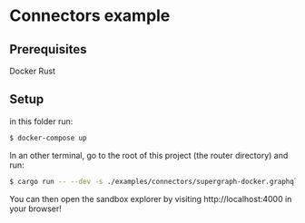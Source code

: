 # Connectors example

## Prerequisites

Docker
Rust

## Setup

in this folder run:

```bash
$ docker-compose up
```

In an other terminal, go to the root of this project (the router directory) and run:

```bash
$ cargo run -- --dev -s ./examples/connectors/supergraph-docker.graphql
```

You can then open the sandbox explorer by visiting http://localhost:4000 in your browser!

